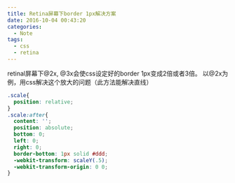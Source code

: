 ```yaml
---
title: Retina屏幕下border 1px解决方案
date: 2016-10-04 00:43:20
categories:
  - Note
tags:
  - css
  - retina
---
```


retinal屏幕下@2x, @3x会使css设定好的border 1px变成2倍或者3倍。
以@2x为例，用css解决这个放大的问题（此方法能解决直线）

```css
.scale{
  position: relative;
}
.scale:after{
  content: '';
  position: absolute;
  bottom: 0;
  left: 0;
  right: 0;
  border-bottom: 1px solid #ddd;
  -webkit-transform: scaleY(.5);
  -webkit-transform-origin: 0 0;
}
```



